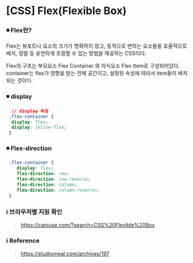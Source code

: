 # [CSS] Flex(Flexible Box)

###  ◾️ Flex란?
Flex는 뷰포트나 요소의 크기가 명확하지 않고, 동적으로 변하는 요소들을 효율적으로 배치, 정렬 등 유연하게 조절할 수 있는 방법을 제공하는 CSS이다.

Flex의 구조는 부모요소 Flex Container 와 자식요소 Flex Item로 구성되어있다.
container는 flex가 영향을 받는 전체 공간이고, 설정된 속성에 따라서 item들이 배치되는 것이다.

### ◾️ display

```css
  // display 속성
 .flex-container {
  display: flex;
  display: inline-flex;  
 }
```

### ◾️  Flex-direction

```css
 .flex-container {
    display: flex;
    flex-direction: row;
    flex-direction: row-reverse;
    flex-direction: column;
    flex-direction: column-reverse;
 }
```

### ℹ️ 브라우저별 지원 확인
> https://caniuse.com/?search=CSS%20Flexible%20Box

### ℹ️ Reference
> https://studiomeal.com/archives/197
